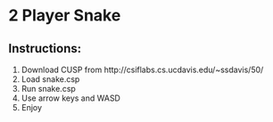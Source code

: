 # 2 Player Snake
## Instructions:
<ol>
  <li>Download CUSP from http://csiflabs.cs.ucdavis.edu/~ssdavis/50/</li>
  <li>Load snake.csp</li>
  <li>Run snake.csp</li>
  <li>Use arrow keys and WASD</li>
   <li>Enjoy</li>
</ol>

